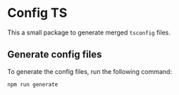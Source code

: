 # Config TS

This a small package to generate merged `tsconfig` files.

## Generate config files

To generate the config files, run the following command:

```shell
npm run generate
```
